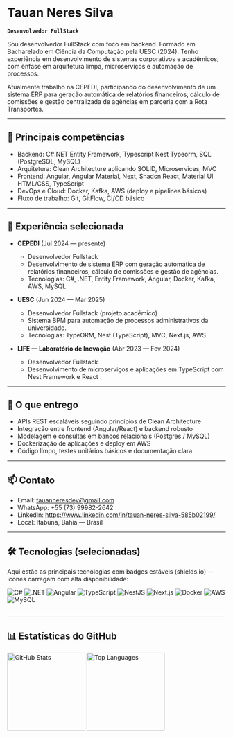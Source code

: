 # Tauan Neres Silva

**`Desenvolvedor FullStack`**

Sou desenvolvedor FullStack com foco em backend. Formado em Bacharelado em Ciência da Computação pela UESC (2024). Tenho experiência em desenvolvimento de sistemas corporativos e acadêmicos, com ênfase em arquitetura limpa, microserviços e automação de processos.

Atualmente trabalho na CEPEDI, participando do desenvolvimento de um sistema ERP para geração automática de relatórios financeiros, cálculo de comissões e gestão centralizada de agências em parceria com a Rota Transportes.

---

## 📌 Principais competências

- Backend: C#.NET Entity Framework, Typescript Nest Typeorm, SQL (PostgreSQL, MySQL)
- Arquitetura: Clean Architecture aplicando SOLID, Microservices, MVC
- Frontend: Angular, Angular Material, Next, Shadcn React, Material UI HTML/CSS, TypeScript
- DevOps e Cloud: Docker, Kafka, AWS (deploy e pipelines básicos)
- Fluxo de trabalho: Git, GitFlow, CI/CD básico

---

## 💼 Experiência selecionada

- **CEPEDI** (Jul 2024 — presente)

  - Desenvolvedor Fullstack
  - Desenvolvimento de sistema ERP com geração automática de relatórios financeiros, cálculo de comissões e gestão de agências.
  - Tecnologias: C#, .NET, Entity Framework, Angular, Docker, Kafka, AWS, MySQL

- **UESC** (Jun 2024 — Mar 2025)

  - Desenvolvedor Fullstack (projeto acadêmico)
  - Sistema BPM para automação de processos administrativos da universidade.
  - Tecnologias: TypeORM, Nest (TypeScript), MVC, Next.js, AWS

- **LIFE — Laboratório de Inovação** (Abr 2023 — Fev 2024)
  - Desenvolvedor Fullstack
  - Desenvolvimento de microserviços e aplicações em TypeScript com Nest Framework e React

---

## 🎯 O que entrego

- APIs REST escaláveis seguindo princípios de Clean Architecture
- Integração entre frontend (Angular/React) e backend robusto
- Modelagem e consultas em bancos relacionais (Postgres / MySQL)
- Dockerização de aplicações e deploy em AWS
- Código limpo, testes unitários básicos e documentação clara

---

## 📫 Contato

- Email: tauanneresdev@gmail.com
- WhatsApp: +55 (73) 99982-2642
- LinkedIn: https://www.linkedin.com/in/tauan-neres-silva-585b02199/
- Local: Itabuna, Bahia — Brasil

---

## 🛠 Tecnologias (selecionadas)

Aqui estão as principais tecnologias com badges estáveis (shields.io) — ícones carregam com alta disponibilidade:

<div align="left">
  <img alt="C#" src="https://img.shields.io/badge/C%23-239120?style=for-the-badge&logo=c%23&logoColor=white" />
  <img alt=".NET" src="https://img.shields.io/badge/.NET-5A29E4?style=for-the-badge&logo=.net&logoColor=white" />
  <img alt="Angular" src="https://img.shields.io/badge/Angular-DD0031?style=for-the-badge&logo=angular&logoColor=white" />
  <img alt="TypeScript" src="https://img.shields.io/badge/TypeScript-3178C6?style=for-the-badge&logo=typescript&logoColor=white" />
  <img alt="NestJS" src="https://img.shields.io/badge/NestJS-E0234E?style=for-the-badge&logo=nestjs&logoColor=white" />
  <img alt="Next.js" src="https://img.shields.io/badge/Next.js-000000?style=for-the-badge&logo=next.js&logoColor=white" />
  <img alt="Docker" src="https://img.shields.io/badge/Docker-2496ED?style=for-the-badge&logo=docker&logoColor=white" />
  <img alt="AWS" src="https://img.shields.io/badge/AWS-232F3E?style=for-the-badge&logo=amazonaws&logoColor=white" />
  <img alt="MySQL" src="https://img.shields.io/badge/MySQL-4479A1?style=for-the-badge&logo=mysql&logoColor=white" />
</div>

<br/>


---

## 📊 Estatísticas do GitHub

<p>
  <img align="left" alt="GitHub Stats" height="180" src="https://github-readme-stats.vercel.app/api?username=Tauan-dev&show_icons=true&theme=tokyonight&include_all_commits=true&locale=pt-br" />

  <img align="left" alt="Top Languages" height="180" src="https://github-readme-stats.vercel.app/api/top-langs/?username=Tauan-dev&theme=tokyonight&layout=compact&custom_title=Tecnologias&langs_count=9" />
</p>


